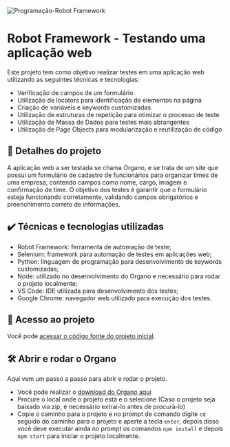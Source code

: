 ![Programação-Robot Framework](https://user-images.githubusercontent.com/62719696/226959739-948d57c0-bbad-463a-9b10-6a520f768941.png)

# Robot Framework - Testando uma aplicação web

Este projeto tem como objetivo realizar testes em uma aplicação web utilizando as seguintes técnicas e tecnologias:

- Verificação de campos de um formulário
- Utilização de locators para identificação de elementos na página
- Criação de variáveis e keywords customizadas
- Utilização de estruturas de repetição para otimizar o processo de teste
- Utilização de Massa de Dados para testes mais abrangentes
- Utilização de Page Objects para modularização e reutilização de código

## 🧪 Detalhes do projeto

A aplicação web a ser testada se chama Organo, e se trata de um site que possui um formulário de cadastro de funcionários para organizar times de uma empresa, contendo campos como nome, cargo, imagem e confirmação de time. O objetivo dos testes é garantir que o formulário esteja funcionando corretamente, validando campos obrigatórios e preenchimento correto de informações.

## ✔️ Técnicas e tecnologias utilizadas

- Robot Framework: ferramenta de automação de teste;
- Selenium: framework para automação de testes em aplicações web;
- Python: linguagem de programação para desenvolvimento de keywords customizadas;
- Node: utilizado no desenvolvimento do Organo e necessário para rodar o projeto localmente;
- VS Code: IDE utilizada para desenvolvimento dos testes;
- Google Chrome: navegador web utilizado para execução dos testes.

## 📁 Acesso ao projeto

Você pode [acessar o código fonte do projeto inicial](https://github.com/CarowlCarvalho/projeto-curso-robot/blob/main/primeiro_teste.robot).

## 🛠️ Abrir e rodar o Organo

Aqui vem um passo a passo para abrir e rodar o projeto.

- Você pode realizar o [download do Organo aqui](https://github.com/bugan/robot-framework-organo/archive/refs/heads/main.zip)
- Procure o local onde o projeto está e o selecione (Caso o projeto seja baixado via zip, é necessário extraí-lo antes de procurá-lo)
- Copie o caminho para o projeto e  no prompt de comando digite `cd` seguido do caminho para o projeto e aperte a tecla `enter`, depois disso você deve executar ainda no prompt os comandos `npm install` e depois `npm start` para iniciar o projeto localmente.
